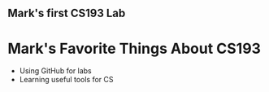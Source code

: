 ## Mark's first CS193 Lab


# Mark's Favorite Things About CS193
- Using GitHub for labs
- Learning useful tools for CS

